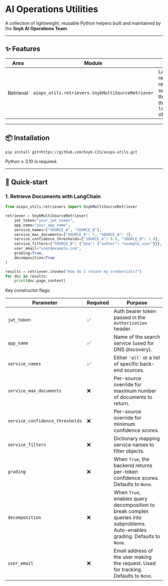 # AI Operations Utilities
A collection of lightweight, reusable Python helpers built and maintained by the **Snyk AI Operations Team**.

---

## ✨ Features

| Area | Module | What it does |
| --- | --- | --- |
| Retrieval | `aiops_utils.retrievers.SnykMultiSourceRetriever` | LangChain-compatible retriever that queries a remote multi-source search service, merges the results, then returns them as `langchain_core.Document` objects. |

---

## 📦 Installation

```bash
pip install git+https://github.com/Snyk-CIS/aiops-utils.git
```

Python ≥ 3.10 is required.

---

## 🚀 Quick-start

### 1. Retrieve Documents with LangChain

```python
from aiops_utils.retrievers import SnykMultiSourceRetriever

retriever = SnykMultiSourceRetriever(
    jwt_token="your_jwt_token",
    app_name="your_app_name",
    service_names=["SOURCE_A", "SOURCE_B"],
    service_max_documents={"SOURCE_A": 5, "SOURCE_B": 3},
    service_confidence_thresholds={"SOURCE_A": 0.9, "SOURCE_B": 1.0},
    service_filters={"SOURCE_B": {"@eq": {"author": "example_user"}}},
    user_email="user@example.com",
    grading=True,
    decomposition=True
)

results = retriever.invoke("How do I rotate my credentials?")
for doc in results:
    print(doc.page_content)
```

Key constructor flags:

| Parameter | Required | Purpose |
|-----------|----------|---------|
| `jwt_token` | ✅ | Auth bearer token passed in the `Authorization` header. |
| `app_name` | ✅ | Name of the search service (used for DNS discovery). |
| `service_names` | ✅ | Either `'all'` or a list of specific back-end sources. |
| `service_max_documents` | ❌ | Per-source override for maximum number of documents to return. |
| `service_confidence_thresholds` | ❌ | Per-source override for minimum confidence scores. |
| `service_filters` | ❌ | Dictionary mapping service names to filter objects. |
| `grading` | ❌ | When `True`, the backend returns per-token confidence scores. Defaults to `None`. |
| `decomposition` | ❌ | When `True`, enables query decomposition to break complex queries into subproblems. Auto-enables grading. Defaults to `None`. |
| `user_email` | ❌ | Email address of the user making the request. Used for tracking. Defaults to `None`. |

